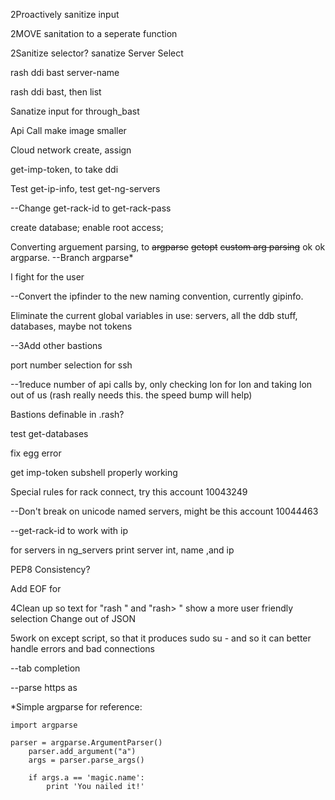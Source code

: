 2Proactively sanitize input

2MOVE sanitation to a seperate function

2Sanitize selector?
    sanatize Server Select

rash ddi bast server-name

rash ddi bast, then list

Sanatize input for through_bast

Api Call make image smaller

Cloud network create, assign

get-imp-token, to take ddi

Test get-ip-info, test get-ng-servers

--Change get-rack-id to get-rack-pass

create database; enable root access;


Converting arguement parsing, to ~~argparse~~ ~~getopt~~ ~~custom arg parsing~~ ok ok argparse. --Branch argparse*

I fight for the user

--Convert the ipfinder to the new naming convention, currently gipinfo.

Eliminate the current global variables in use: servers, all the ddb stuff, databases, maybe not tokens

--3Add other bastions

port number selection for ssh

--1reduce number of api calls by, only checking lon for lon and taking lon out of us (rash really needs this. the speed bump will help)

Bastions definable in .rash?

test get-databases

fix egg error

get imp-token subshell properly working

Special rules for rack connect, try this account 10043249

--Don't break on unicode named servers, might be this account 10044463

--get-rack-id to work with ip

for servers in ng_servers print server int, name ,and ip

PEP8 Consistency?


Add EOF for <ddi>

4Clean up so text for "rash <ddi>" and "rash> <ddi>" show a more user friendly selection
    Change out of JSON

5work on except script, so that it produces sudo su - and so it can better handle errors and bad connections

--tab completion

--parse https as <ddi>





*Simple argparse for reference:
```
import argparse

parser = argparse.ArgumentParser()
    parser.add_argument("a")
    args = parser.parse_args()

    if args.a == 'magic.name':
        print 'You nailed it!'
        
```
